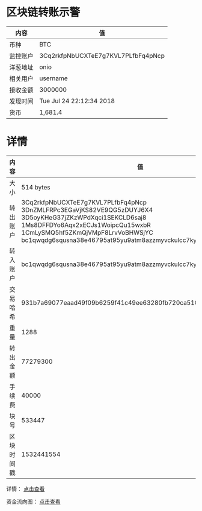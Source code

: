 ﻿# 区块链转账示警
|内容|值|
| ----- | ---- |
| 币种 | BTC |
|监控账户 | 3Cq2rkfpNbUCXTeE7g7KVL7PLfbFq4pNcp |
 |洋葱地址 | onio | 
 |相关用户 | username | 
|接收金额 | 3000000 |
|发现时间 |Tue Jul 24 22:12:34 2018|
|货币 |1,681.4 |


# 详情
|内容|值|
| ---  |  ----- |
|大小   | 514 bytes |
|转出账户 |  3Cq2rkfpNbUCXTeE7g7KVL7PLfbFq4pNcp<br/>  3DnZMLFRPc3EGaVjKS82VE9QG5zDUYJ6X4<br/>  3D5oyKHeG37jZKzWPdXqci1SEKCLD6saj8<br/>  1Ms8DFFDYo6Aqx2xECJs1WoipcQu15wxbR<br/>  1CmLySMQ5hf5ZKmQjVMpF8LrvVoBHWSjYC<br/>  bc1qwqdg6squsna38e46795at95yu9atm8azzmyvckulcc7kytlcckxswvvzej<br/>  |
|转入账户 |  bc1qwqdg6squsna38e46795at95yu9atm8azzmyvckulcc7kytlcckxswvvzej<br/>  |
|交易哈希 | 931b7a69077eaad49f09b6259f41c49ee63280fb720ca5106ee9a22b2dd34759 |
|重量 | 1288 |
|转出金额 | 77279300 |
|手续费 | 40000 |
|块号 |533447|
|区块时间戳 | 1532441554 |


详情： [点击查看]( https://blockchain.info/tx/931b7a69077eaad49f09b6259f41c49ee63280fb720ca5106ee9a22b2dd34759)

资金流向图： [点击查看](https://blockchain.info/tree/362373284)